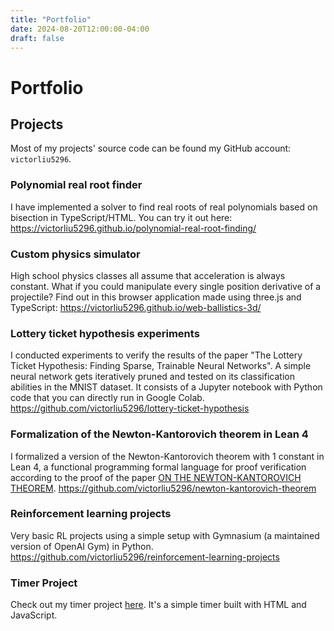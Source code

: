 ```yaml
---
title: "Portfolio"
date: 2024-08-20T12:00:00-04:00
draft: false
---
```


# Portfolio

## Projects
Most of my projects' source code can be found my GitHub account: `victorliu5296`.

### Polynomial real root finder
I have implemented a solver to find real roots of real polynomials based on bisection in TypeScript/HTML. You can try it out here:
https://victorliu5296.github.io/polynomial-real-root-finding/

### Custom physics simulator
High school physics classes all assume that acceleration is always constant. What if you could manipulate every single position derivative of a projectile? Find out in this browser application made using three.js and TypeScript:
https://victorliu5296.github.io/web-ballistics-3d/

### Lottery ticket hypothesis experiments
I conducted experiments to verify the results of the paper "The Lottery Ticket Hypothesis: Finding Sparse, Trainable Neural Networks". A simple neural network gets iteratively pruned and tested on its classification abilities in the MNIST dataset. It consists of a Jupyter notebook with Python code that you can directly run in Google Colab.
https://github.com/victorliu5296/lottery-ticket-hypothesis

### Formalization of the Newton-Kantorovich theorem in Lean 4
I formalized a version of the Newton-Kantorovich theorem with 1 constant in Lean 4, a functional programming formal language for proof verification according to the proof of the paper [ON THE NEWTON-KANTOROVICH THEOREM](https://www.ljll.fr/~mardare/recherche/pdf/NK_AA.pdf).
https://github.com/victorliu5296/newton-kantorovich-theorem

### Reinforcement learning projects
Very basic RL projects using a simple setup with Gymnasium (a maintained version of OpenAI Gym) in Python.
https://github.com/victorliu5296/reinforcement-learning-projects

### Timer Project
Check out my timer project [here](https://victorliu5296.github.io/html-timer). It's a simple timer built with HTML and JavaScript.
